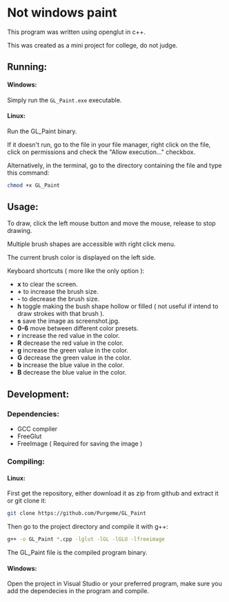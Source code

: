 # Not windows paint

This program was written using openglut in c++.

This was created as a mini project for college, do not judge.

## Running:


#### Windows:

Simply run the `GL_Paint.exe` executable.


#### Linux:

Run the GL_Paint binary.

If it doesn't run, go to the file in your file manager, right click on the file, click on permissions and check the "Allow execution..." checkbox.

Alternatively, in the terminal, go to the directory containing the file and type this command:

``` sh
chmod +x GL_Paint
```

## Usage:

To draw, click the left mouse button and move the mouse, release to stop drawing.

Multiple brush shapes are accessible with right click menu.

The current brush color is displayed on the left side.

Keyboard shortcuts ( more like the only option ):

- **x** to clear the screen.
- **+** to increase the brush size.
- **-** to decrease the brush size.
- **h** toggle making the bush shape hollow or filled ( not useful if intend to draw strokes with that brush ).
- **s** save the image as screenshot.jpg.
- **0-6** move between different color presets.
- **r** increase the red value in the color.
- **R** decrease the red value in the color.
- **g** increase the green value in the color.
- **G** decrease the green value in the color.
- **b** increase the blue value in the color.
- **B** decrease the blue value in the color.

## Development:

### Dependencies:

- GCC compiler
- FreeGlut
- FreeImage ( Required for saving the image )

### Compiling:

#### Linux:

First get the repository, either download it as zip from github and extract it or git clone it:

``` sh
git clone https://github.com/Purgeme/GL_Paint 
```

Then go to the project directory and compile it with g++:

``` sh
g++ -o GL_Paint *.cpp -lglut -lGL -lGLU -lfreeimage
```

The GL_Paint file is the compiled program binary.

#### Windows:

Open the project in Visual Studio or your preferred program, make sure you add the dependecies in the program and compile.

